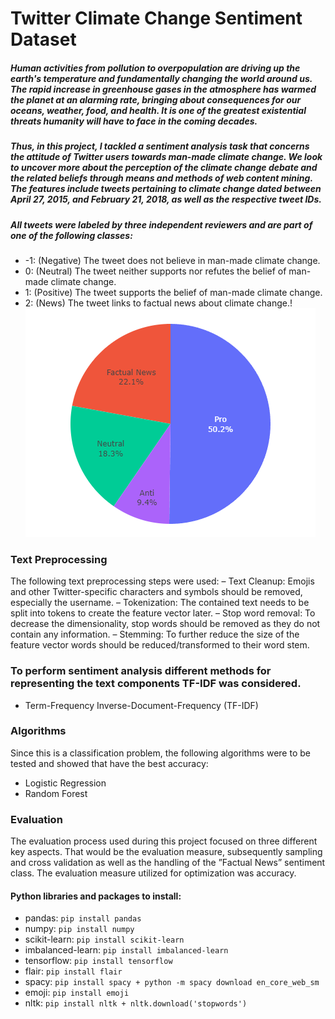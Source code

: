 # Twitter Climate Change Sentiment Dataset

##### Human activities from pollution to overpopulation are driving up the earth's temperature and fundamentally changing the world around us. The rapid increase in greenhouse gases in the atmosphere has warmed the planet at an alarming rate, bringing about consequences for our oceans, weather, food, and health. It is one of the greatest existential threats humanity will have to face in the coming decades.

##### Thus, in this project, I tackled a sentiment analysis task that concerns the attitude of Twitter users towards man-made climate change. We look to uncover more about the perception of the climate change debate and the related beliefs through means and methods of web content mining. The features include tweets pertaining to climate change dated between April 27, 2015, and February 21, 2018, as well as the respective tweet IDs.
##### All tweets were labeled by three independent reviewers and are part of one of the following classes:
- -1: (Negative) The tweet does not believe in man-made climate change.
-  0: (Neutral) The tweet neither supports nor refutes the belief of man-made climate change.
-  1: (Positive) The tweet supports the belief of man-made climate change.
-  2: (News) The tweet links to factual news about climate change.!
![Pie Chart / Classes %](https://github.com/KristiRakipllari/Twitter-Climate-Change-Sentiment-Analysis/blob/main/Pie_Chart.png)
### Text Preprocessing
The following text preprocessing steps were used:
– Text Cleanup: Emojis and other Twitter-specific characters and symbols should be removed, especially the username.
– Tokenization: The contained text needs to be split into tokens to create the feature vector later.
– Stop word removal: To decrease the dimensionality, stop words should be removed as they do not contain any information.
– Stemming: To further reduce the size of the feature vector words should be reduced/transformed to their word stem.

### To perform sentiment analysis different methods for representing the text components TF-IDF was considered.
- Term-Frequency Inverse-Document-Frequency (TF-IDF)

### Algorithms
Since this is a classification problem, the following algorithms were to be tested and showed that have the best accuracy:
- Logistic Regression
- Random Forest

### Evaluation
The evaluation process used during this project focused on three different key aspects. That would be the evaluation measure, subsequently sampling and cross validation as well as the handling of the ”Factual News” sentiment class.
The evaluation measure utilized for optimization was accuracy.

#### Python libraries and packages to install: 
- pandas: ```pip install pandas```
- numpy: ```pip install numpy```
- scikit-learn: ```pip install scikit-learn```
- imbalanced-learn: ```pip install imbalanced-learn```
- tensorflow: ```pip install tensorflow```
- flair: ```pip install flair```
- spacy: ```pip install spacy + python -m spacy download en_core_web_sm```
- emoji: ```pip install emoji```
- nltk: ```pip install nltk + nltk.download('stopwords')```
